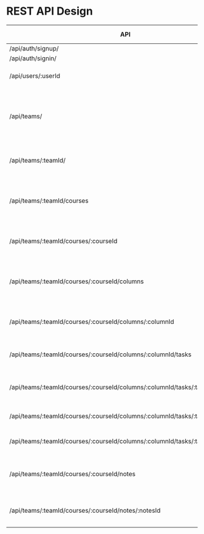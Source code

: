 # REST API Design


| API                                                                           | HTTP Verb          | Description                                                       |
| ----------------------------------------------------------------------------- | ------------------ | ----------------------------------------------------------------- |
| /api/auth/signup/                                                             | POST               | register                                                          |
| /api/auth/signin/                                                             | POST               | login                                                             |
| /api/users/:userId                                                            | GET, DELETE        | get, delete specific users                                        |
| /api/teams/                                                                   | GET, POST          | get list of teams for user and create new team including the user |
| /api/teams/:teamId/                                                           | GET, DELETE, PATCH | get, delete and update specific teams                             |
| /api/teams/:teamId/courses                                                    | GET, POST          | get list of courses for team and create course for team           |
| /api/teams/:teamId/courses/:courseId                                          | GET, DELETE, PATCH | get, delete and update specific courses                           |
| /api/teams/:teamId/courses/:courseId/columns                                  | GET, POST          | get columns for specific course and create new columns            |
| /api/teams/:teamId/courses/:courseId/columns/:columnId                        | DELETE, PATCH      | delete and update specific columns                                |
| /api/teams/:teamId/courses/:courseId/columns/:columnId/tasks                  | POST               | create tasks for specific column                                  |
| /api/teams/:teamId/courses/:courseId/columns/:columnId/tasks/:taskId          | DELETE, PATCH      | delete and update specific tasks                                  |
| /api/teams/:teamId/courses/:courseId/columns/:columnId/tasks/:taskId/move     | PATCH              | move task to specific column                                      |
| /api/teams/:teamId/courses/:courseId/columns/:columnId/tasks/:taskId/complete | PATCH              | mark task as completed                                            |
| /api/teams/:teamId/courses/:courseId/notes                                    | GET, POST          | get notes for specific course and create new notes                |
| /api/teams/:teamId/courses/:courseId/notes/:notesId                           | GET, DELETE, PATCH | get, delete and update specific notes                             |